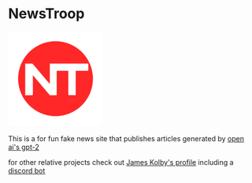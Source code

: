 # NewsTroop

![NT Logo](android-icon-192x192.png)

This is a for fun fake news site that publishes articles generated by [open ai's gpt-2](https://github.com/openai/gpt-2)

for other relative projects check out [James Kolby's profile](https://github.com/ABlueTortoise30) including a [discord bot](https://github.com/ABlueTortoise30/NEWSTROOP_discord_bot)

